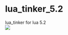 lua_tinker_5.2
==============

lua_tinker for lua 5.2  
![](https://github.com/zfengzhen/lua_tinker_5.2/blob/master/lua_tinker_note.jpg)
